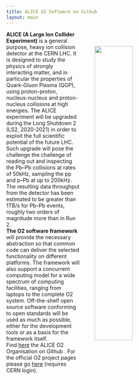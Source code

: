 ```yaml
---
title: ALICE O2 Software on Github
layout: main
---
```


<img src="{{site.baseurl}}/images/o2logo.png" style="width: 45%; margin: 40px 40px; float: right;"/>

<p style="text-align: justify;">

<strong>ALICE  (A  Large  Ion   Collider  Experiment)</strong>  is  a  general
purpose,  heavy ion  collision detector  at the  CERN LHC.  It is  designed to
study  the physics  of  strongly  interacting matter,  and  in particular  the
properties of  Quark-Gluon Plasma (QGP), using  proton-proton, nucleus-nucleus
and proton-nucleus collisions  at high energies. The ALICE  experiment will be
upgraded during the  Long Shutdown 2 (LS2, 2020-2021) in  order to exploit the
full  scientific potential  of  the future  LHC. Such  upgrade  will pose  the
challenge the challenge of reading out  and inspecting the Pb–Pb collisions at
rates of 50kHz, sampling  the pp and p–Pb at up to  200kHz. The resulting data
throughput from the  detector has been estimated to be  greater than 1TB/s for
Pb–Pb events, roughly two orders of magnitude more than in Run 2.
<br/>
<strong>The  O2   software  framework</strong>  will  provide   the  necessary
abstraction  so that  common code  can deliver  the selected  functionality on
different platforms.  The framework will  also support a  concurrent computing
model for a wide spectrum of computing facilities, ranging from laptops to the
complete  O2 system.  Off-the-shelf open  source software  conforming to  open
standards will be  used as much as possible, either  for the development tools
or as a basis for the framework itself.
<br/>
Find <a href="https://github.com/AliceO2Group">here</a> the ALICE O2 Organisation on Github
. For the official O2 project pages please go <a href="https://cern.ch/alice-o2">here</a> (requires CERN login).
